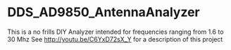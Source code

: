 # DDS_AD9850_AntennaAnalyzer
This is a no frills DIY Analyzer intended for frequencies ranging from 1.6 to 30 Mhz
See http://youtu.be/C6YxD72sX_Y for a description of this project

